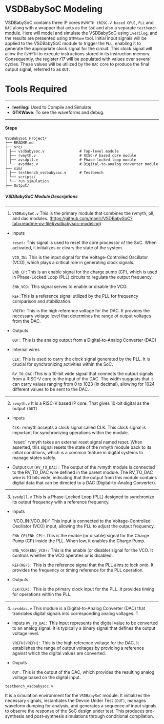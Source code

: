 # VSDBabySoC Modeling
VSDBabySoC contains three IP cores `RVMYTH (RISC-V based CPU)`, `PLL` and `DAC` along with a wrapper that acts as the `SoC` and also a separate `testbench` module. Here will model and simulate the VSDBabySoC using `Iverilog`, and the results are presented using `GTKWave` tool. Initial input signals will be applied to the VSDBabySoC module to trigger the `PLL`, enabling it to generate the appropriate clock signal for the circuit. This clock signal will allow the `RVMYTH` to execute instructions stored in its instruction memory. Consequently, the register r17 will be populated with values over several cycles. These values will be utilized by the `DAC` core to produce the final output signal, referred to as `OUT`.

# Tools Required
-----
* __Iverilog:__ Used to Compile and Simulate.
* __GTKWave:__ To see the waveforms and debug.
-----

#### Steps
```
VSDBabySoC Project/
├── README.md
├── src/
│ ├── vsdbabysoc.v                # Top-level module
│ ├── rvmyth.v                    # RISC-V based core module
│ ├── avsdpll.v                   # Phase-locked loop module
│ └── avsddac.v                   # Digital-to-analog converter module
├── sim/
│ ├── testbench_vsdbabysoc.v      # Testbench
│ └── scripts/
│ └── run_simulation
├── Output/

```

    

##### VSDBabySoC Module Descriptions

-----

1. `VSDBabySoC.v`
This is the primary module that combines the rvmyth, pll, and dac modules. (https://github.com/manili/VSDBabySoC?tab=readme-ov-file#vsdbabysoc-modeling)
* Inputs
  
  `reset:` This signal is used to reset the core processor of the SoC. When activated, it initializes or clears the state of the system.
  
  `VCO_IN:` This is the input signal for the Voltage-Controlled Oscillator (VCO), which plays a critical role in generating clock signals.
  
  `ENb_CP:`This is an enable signal for the charge pump (CP), which is used in Phase-Locked Loop (PLL) circuits to regulate the output frequency.
  
  `ENb_VCO:` This signal serves to enable or disable the VCO.
  
  `REF:`This is a reference signal utilized by the PLL for frequency comparison and stabilization.
  
  `VREFH:` This is the high reference voltage for the DAC. It provides the necessary voltage level that determines the range of output voltages from the DAC.
  
* Outputs
  
  `OUT:` This is the analog output from a Digital-to-Analog Converter (DAC)
  
* Internal wires
  
  `CLK:` This is used to carry the clock signal generated by the PLL. It is crucial for synchronizing activities within the SoC.
  
  `RV_TO_DAC:`This is a 10-bit wide signal that connects the output signals from a RISC-V core to the input of the DAC. The width suggests that it can carry values 
   ranging from 0 to 1023 (in decimal), allowing for 1024 different values to be sent to the DAC.

-----

  
2. `rvmyth.v`
It is a RISC-V based IP core. That gives 10-bit digital as the output `(OUT)`

* Inputs

  `CLK:` rvmyth accepts a clock signal called CLK. This clock signal is important for synchronizing operations within the module.

  `reset:' rvmyth takes an external reset signal named reset. When asserted, this signal resets the state of the rvmyth module back to its initial conditions, 
   which is a common feature in digital systems to manage states safely.

* Output 
  `OUT(RV_TO_DAC):` The output of the rvmyth module is connected to the RV_TO_DAC wire defined in the parent module. The RV_TO_DAC wire is 10 bits wide, indicating 
   that the output from this module contains digital data that can be directed to a DAC (Digital-to-Analog Converter).

------


3. `avsdpll.v`
    This is a Phase-Locked Loop (PLL) designed to synchronize its output frequency with a reference frequency. 

* Inputs
  
  `VCO_IN(VCO_IN):' This input is connected to the Voltage-Controlled Oscillator (VCO) input, allowing the PLL to adjust the output frequency.
  
  `ENb_CP(ENb_CP):` This is the enable (or disable) signal for the Charge Pump (CP) inside the PLL. When low, it enables the Charge Pump.
  
  `ENb_VCO(ENb_VCO):` This is the enable (or disable) signal for the VCO. It controls whether the VCO operates or is disabled.
  
  `REF(REF):` This is the reference signal that the PLL aims to lock onto. It provides the frequency or timing reference for the PLL operation.

* Outputs
  
  `CLK(CLK):` This is the primary clock input for the PLL. It provides timing for operations within the PLL.


------

4. `avsddac.v`
   This module is a Digital-to-Analog Converter (DAC) that translates digital signals into corresponding analog voltages. T

* Inputs
  `RV_TO_DAC:` This input represents the digital value to be converted to an analog signal. It is typically a binary signal that defines the output voltage level.

  `VREFH(VREFH):` This is the high reference voltage for the DAC. It establishes the range of output voltages by providing a reference against which the digital 
   values are converted.

* Ouputs
  
  `OUT:` This is the output of the DAC, which provides the resulting analog voltage based on the digital input.



`testbench_vsdbabysoc.v`



It is a simulation environment for the `VSDBabySoC` module. It initializes the necessary signals, instantiates the Device Under Test `(DUT)`, manages waveform dumping for analysis, and generates a sequence of input signals to observe the response of the SoC design under test. This produces pre-synthesis and post-synthesis simulations through conditional compilation.

